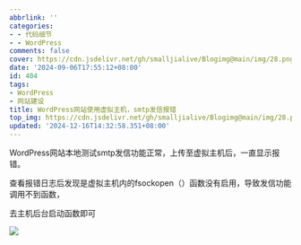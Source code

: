 ```yaml
---
abbrlink: ''
categories:
- - 代码细节
- - WordPress
comments: false
cover: https://cdn.jsdelivr.net/gh/smalljialive/Blogimg@main/img/28.png
date: '2024-09-06T17:55:12+08:00'
id: 404
tags:
- WordPress
- 网站建设
title: WordPress网站使用虚拟主机，smtp发信报错
top_img: https://cdn.jsdelivr.net/gh/smalljialive/Blogimg@main/img/28.png
updated: '2024-12-16T14:32:58.351+08:00'
---
```

WordPress网站本地测试smtp发信功能正常，上传至虚拟主机后，一直显示报错。

查看报错日志后发现是虚拟主机内的fsockopen（）函数没有启用，导致发信功能调用不到函数，

去主机后台启动函数即可

![](https://cdn.jsdelivr.net/gh/smalljialive/Blogimg@main/img/28.png)

